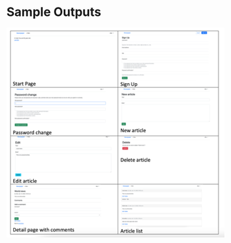 Sample Outputs
========================================================

![Sample Outputs](https://github.com/nihathalici/Django-for-Beginners/blob/main/news_sample_screenshots.PNG)
